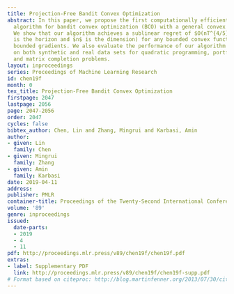 ```yaml
---
title: Projection-Free Bandit Convex Optimization
abstract: In this paper, we propose the first computationally efficient projection-free
  algorithm for bandit convex optimization (BCO) with a general convex constraint.
  We show that our algorithm achieves a sublinear regret of $O(nT^{4/5})$ (where $T$
  is the horizon and $n$ is the dimension) for any bounded convex functions with uniformly
  bounded gradients. We also evaluate the performance of our algorithm against baselines
  on both synthetic and real data sets for quadratic programming, portfolio selection
  and matrix completion problems.
layout: inproceedings
series: Proceedings of Machine Learning Research
id: chen19f
month: 0
tex_title: Projection-Free Bandit Convex Optimization
firstpage: 2047
lastpage: 2056
page: 2047-2056
order: 2047
cycles: false
bibtex_author: Chen, Lin and Zhang, Mingrui and Karbasi, Amin
author:
- given: Lin
  family: Chen
- given: Mingrui
  family: Zhang
- given: Amin
  family: Karbasi
date: 2019-04-11
address: 
publisher: PMLR
container-title: Proceedings of the Twenty-Second International Conference on Artificial Intelligence and Statistics
volume: '89'
genre: inproceedings
issued:
  date-parts:
  - 2019
  - 4
  - 11
pdf: http://proceedings.mlr.press/v89/chen19f/chen19f.pdf
extras:
- label: Supplementary PDF
  link: http://proceedings.mlr.press/v89/chen19f/chen19f-supp.pdf
# Format based on citeproc: http://blog.martinfenner.org/2013/07/30/citeproc-yaml-for-bibliographies/
---
```

